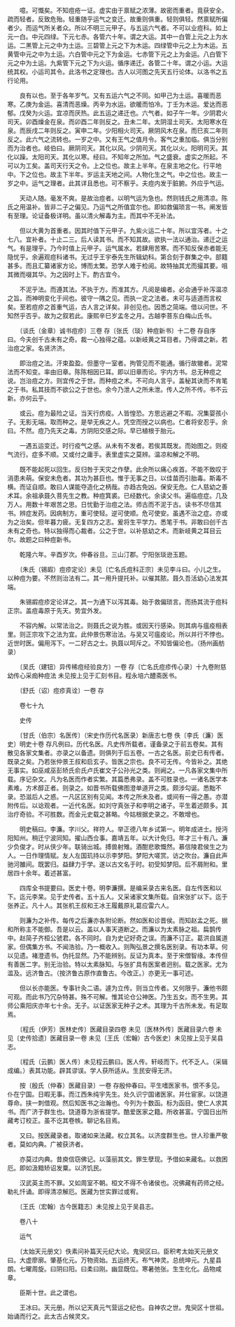 <!-- { "loadSidebar": true } -->
　　噫。可慨矣。不知痘疮一证。虚实由于禀赋之浓薄。故密而重者。竟获安全。疏而轻者。反致危殆。轻重随乎运气之变迁。故重则俱重。轻则俱轻。然禀赋所偏者少。而运气所关者众。所以不明三元甲子。与五运六气者。不可以业痘科。如上元一白。中元四绿。下元七赤。各管六十年。谓之大运。其中一白管上元之上为水运。二黑管上元之中为土运。三碧管上元之下为木运。四绿管中元之上为木运。五黄管中元之中为土运。六白管中元之下为金运。七赤管下元之上为金运。八白管下元之中为土运。九紫管下元之下为火运。循序递迁。各管二十年。谓之小运。大运统其权。小运司其令。此洛书之定理也。古人以河图之先天五行论体。以洛书之五行论用。

　　良有以也。至于各年岁气。又有五运六气之不同。如甲己为土运。喜暖而恶寒。乙庚为金运。喜清而恶燥。丙辛为水运。欲暖而怕冷。丁壬为木运。爱达而恶郁。戊癸为火运。宜凉而厌热。此五运之递迁也。六气者。如子午一年。少阴君火司天。卯酉燥金在泉。而卯酉二年则反之。丑未二年。太阴湿土司天。太阳寒水在泉。而辰戌二年则反之。寅申二年。少阳相火司天。厥阴风木在泉。而巳亥二年则反之。此六气之流转也。一岁之中。又有王气之值月令。客气之重加临。俱当分别而为治者也。岐伯曰。厥阴司天。其化以风。少阴司天。其化以火。阳明司天。其化以躁。太阳司天。其化以寒。经曰。不知年之所加。气之盛衰。虚实之所起。不可以为工矣。盖司天行天之令。上之位也。故主上半年。在泉主地之化。行平地中。下之位也。故主下半年。岁运主天地之间。人物化生之气。中之位也。故主一岁之中。运气之理者。此其详且悉也。可不察乎。夫痘内发于脏腑。外应乎气运。

　　天动人随。毫发不爽。是故治痘者。以明气运为急也。然则钱氏之用清凉。陈氏之用温补。皆非二子之偏见。乃运气之所值宜尔也。即如救偏琐言一书。阐发皆有至理。论证备极详明。虽以清火解毒为主。而其中不无补法。

　　但以大黄为首重者。因其时值下元甲子。九紫火运二十年。所以宜泻者。十之七八。宜补者。十止二三。后人读其书。而不知其故。欲执一法以通治。递迁之运气。有是理乎。乃今时值上元甲子。运气属水。若肆用苦寒。而不知反保赤者能无隐忧乎。余遍观痘科诸书。无过乎王宇泰先生所辑幼科。第合刻于群集之中。部籍甚多。而且汇纂诸家方论。博而太繁。恐学人难于检阅。故特抽其尤而撮其要。咀其微而啜其华。为之因时上下。酌古宜今。

　　不泥乎法。而遵其法。不执于方。而准其方。凡阅是编者。必会通乎补泻温凉之旨。而神明变化于间也。彼守一隅之见。而执一定之法者。未可与适道而言权矣。至若痘疹之首重气运，古人言之详矣。非创见也。因悉之简端。借以问世。不知然乎否乎。故为之叙若此。康熙辛巳岁孟冬之月。古越李菩东白梅山氏书。

　　〔谈氏（金章）诚书痘疹〕三卷 存〔张氏（琰）种痘新书〕十二卷 存自序曰。今夫创千古未有之奇。裁一心独得之蕴。以新岐黄之耳目者。乃得谓之新。若治痘之家。名贤济济。

　　即治痘之法。汗束盈盈。但墨守一室者。拘管见而不能通。循行故辙者。泥常法而不知变。率由旧章。陈陈相因已耳。即以旧章而论。宇内方书。总无种痘之说。岂治痘之方。则宜传之于世。而种痘之术。不可向人言乎。盖秘其诀而不肯笔之于书。私其技而不欲公之于世也。余今乃泄人之所未泄。传人之所不传。书不云新。亦何云乎。

　　或云。痘为最险之证。当天行疠疫。人皆惶恐。方思远避之不暇。况集婴孩小子。无影无端。取而种之。是举无疾之人。凭空而授之以病也。仁者将安忍乎。余曰。不然。痘乃先天之毒。方阴阳交感之际。早已植根于胎元。

　　一遇五运变迁。时行疫气之感。从未有不发者。若俟其既发。而始图之。则疫气流行。症多不顺。又或付之庸手。表里虚实之莫辨。温凉和解之不明。

　　既不能起死以回生。反归咎于天灾之作孽。此余所以痛心疾首。不能不致叹于消患未萌。保安未危者。其功为甚巨也。惟于无事之日。以佳苗而引胎毒。斯毒不横。而证自顺。敢曰人谋能夺造化之柄哉。亦趋古免凶。保安无危。仁人慈幼之善术耳。余祖承聂久菩先生之教。种痘箕裘。已经数代。余读父书。遍临痘症。几及万人。用数十年艰苦之思。日忧勤于治痘之法。师古而不泥于古。读书不尽信其书。辨症发药。因病制方。重可使轻。逆可使顺。危可使安。虽遇不治之症。亦或为之治矣。但年暮力疲。无复四方之志。爰将生平学力。悉笔于书。非敢曰创千古未有之奇也。特以独得而心裁者。公之于世。以补慈幼之术。而新岐黄之耳目云尔。故题之曰种痘新书。

　　乾隆六年。辛酉岁次。仲春谷旦。三山汀郡。宁阳张琰逊玉题。

　　〔朱氏（锡嘏）痘疹定论〕未见〔亡名氏痘科正宗〕未见李斗曰。小儿之生。以种痘为要。不然则治法有二。其一用升提托补。以催其脓。聂久吾活幼心法发其端。

　　朱锡嘏痘疹定论详之。其一为通下以泻其毒。始于救偏琐言。而扬其流于痘科正宗。盖痘毒原于先天。势宜外发。

　　不容内解。以常法治之。则聂氏之说为胜。或因天行感染。则其病与瘟疫相表里。则正宗攻下之法为宜。此仲景伤寒治法。与吴又可瘟疫论。所以并行不悖也。近世时医。偏用泻下。一二好古之士。执聂以呵斥之。不知皆偏论也。（扬州画舫录）

　　〔吴氏（建钮）异传稀痘经验良方〕一卷 存〔亡名氏痘疹传心录〕十九卷附慈幼传心采痂种痘法 未见按上见于汇刻书目。程永培六醴斋医书。

　　〔舒氏（诏）痘疹真诠〕一卷 存

　　卷七十九

　　史传

　　〔甘氏（伯宗）名医传〕（宋史作历代名医录）新唐志七卷 佚〔李氏（濂）医史〕明史十卷 存凡例曰。历代名医。凡史传所载者。谨备录之于前五卷矣。其有散见各家文集者。亦录之以备遗。则俱列于后五卷。一古之名医。前史已有传者。既录之矣。乃若张仲景王叔和启玄子。皆医之宗也。良不可无传。今皆补之。其绝无事实。如巫咸巫彭矫氏俞氏卢氏崔文子公孙光之类。则阙之。一凡各家文集中所载。序记杂文。凡为名医而作者实繁。其篇悉弗录。盖不可胜录也。一诸名医学本素难。方术醇正者。则录之。如晋书所载佛图澄单道开之类。颇涉勾诞。悉黜不录。恐滋后人之惑。一凡区区别有见闻。本传之所未及者。或间有一得之愚。亦潜附传后。以谂观者。一近代名医。如刘守真张子和李明之诸子。平生着述颇多。其治疗奇验。不可胜数。而金元史载之甚略。今姑根据史录之。不敢增也。

　　明史稿曰。李濂。字川父。祥符人。举正德八年乡试第一。明年成进士。授沔阳知州。稍迁宁波同知。擢山西佥事。嘉靖五年。以大计免归。年才三十有八。濂少负俊才。时从侠少年。联骑出城。搏兽射雉。酒酣悲歌慨然。慕信陵君侯生之为人。一日作理情赋。友人左国玑持以示李梦阳。梦阳大嗟赏。访之吹台。濂自此声驰河雒间。既罢归。益肆力于学。遂以古文名于时。初受知梦阳。后不屑附和。里居四十余年。着述甚富。

　　四库全书提要曰。医史十卷。明李濂撰。是编采录古来名医。自左传医和以下。迄元李杲。见于史传者。五十五人。又采诸家文集所载。自宋张扩以下。迄于张养正。凡十人。其张机王叔和王冰王履戴原礼葛应雷六人。

　　则濂为之补传。每传之后濂亦各附论断。然如医和诊晋侯。而知赵孟之死。据和所称主不能御。吾是以云。盖以人事天道断之。而濂以为太素脉之祖。扁鹊传中。赵简子齐桓公虢君。各不同时。自为史记好奇之误。而濂不订正。葛洪自属道家。但偶集方书。不闻浩验。乃一概收入。则陶弘景之撰名医别录。有功本草。何以见遗。褚澄遗书。伪托显然。乃不能辨别。反证为真本。至于宋僧智缘。本传但有善医二字。别无治验。特以太素脉知。与张扩具有医案者迥别。载之医家。尤为滥及。远济鲁古。（按济鲁古原作直鲁古。今改正。）亦更无一事可述。

　　但以长亦能医。专事针灸二语。遽为立传。则当立传者。又何限乎。濂他书颇可观。而此书乃冗杂特甚。殊不可解。惟其论仓公神医。乃生五女。而不生男。其师公乘阳庆亦年七十余。无子。以证医家无种子之术。其理为千古所未发。有足取焉。

　　〔程氏（伊芳）医林史传〕医藏目录四卷 未见〔医林外传〕医藏目录六卷 未见〔史传拾遗〕医藏目录一卷 未见〔王氏（宏翰）古今医史〕未见按上见于吴县志。

　　〔程氏（云鹏）医人传〕未见程云鹏曰。医人传。轩岐而下。代不乏人。（采辑成编。）表其功能。辟其谬误。学人获所适从。生民安得无济。

　　按〔殷氏（仲春）医藏目录〕一卷 存殷仲春曰。平生嗜医家书。恨不多见。仆在宁国。日暇无事。而江西朱纯宇先生。处久识宁国诸医家。并仕宦家。以饶道尊命。挟一刺借观。然后知医书之治瀚也。今列为十数函。标为函目。使仁人求其书。而广济于群生也。饶道尊为浙省提学。酷爱医家之籍。所收甚富。宁国日出所藏考订校正。虽不讫其卷帙。聊记名目焉。

　　又曰。按医藏录者。取诸如来法藏。权立其名。以济度群生也。世人珍重严敬者。莫如内典。广被获济者。

　　亦莫过内典。昔庾信窃佛记。以藻丽其文。罪生孽现。予借如来藏名。以救困厄。即如汲黯矫诏发粟。以济饥民。

　　汉武英主而不罪。又如周室不朝。桓文不得不令诸侯也。况佛藏有药师之经。勒礼忏诵。即得清凉解厄。医藏为世实罪过或宥。

　　〔王氏（宏翰）古今医籍志〕未见按上见于吴县志。

　　卷八十

　　运气

　　〔太始天元册文〕佚素问补篇天元纪大论。鬼臾区曰。臣积考太始天元册文曰。大虚廖廓。肇基化元。万物资始。五运终天。布气神灵。总统坤元。九星县朗。七曜周旋。曰阴曰阳。曰柔曰刚。幽显既位。寒暑弛张。生生化化。品物咸章。

　　臣斯十世。此之谓也。

　　王冰曰。天元册。所以记天真元气营运之纪也。自神农之世。鬼臾区十世祖。始诵而行之。此太古占候灵文。

